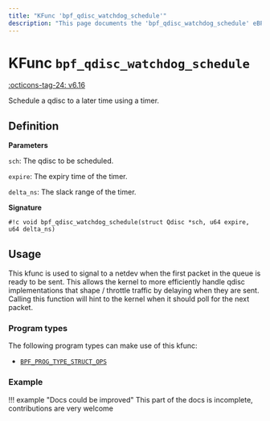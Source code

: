```yaml
---
title: "KFunc 'bpf_qdisc_watchdog_schedule'"
description: "This page documents the 'bpf_qdisc_watchdog_schedule' eBPF kfunc, including its definition, usage, program types that can use it, and examples."
---
```

# KFunc `bpf_qdisc_watchdog_schedule`

<!-- [FEATURE_TAG](bpf_qdisc_watchdog_schedule) -->
[:octicons-tag-24: v6.16](https://github.com/torvalds/linux/commit/7a2dafda950b78611dc441c83d105dfdc7082681)
<!-- [/FEATURE_TAG] -->

Schedule a qdisc to a later time using a timer.

## Definition

**Parameters**

`sch`: The qdisc to be scheduled.

`expire`: The expiry time of the timer.

`delta_ns`: The slack range of the timer.

**Signature**

<!-- [KFUNC_DEF] -->
`#!c void bpf_qdisc_watchdog_schedule(struct Qdisc *sch, u64 expire, u64 delta_ns)`
<!-- [/KFUNC_DEF] -->

## Usage

This kfunc is used to signal to a netdev when the first packet in the queue is ready to be sent. This allows the kernel to more efficiently handle qdisc implementations that shape / throttle traffic by delaying when they are sent. Calling this function will hint to the kernel when it should poll for the next packet.

### Program types

The following program types can make use of this kfunc:

<!-- [KFUNC_PROG_REF] -->
- [`BPF_PROG_TYPE_STRUCT_OPS`](../program-type/BPF_PROG_TYPE_STRUCT_OPS.md)
<!-- [/KFUNC_PROG_REF] -->

### Example

!!! example "Docs could be improved"
    This part of the docs is incomplete, contributions are very welcome

